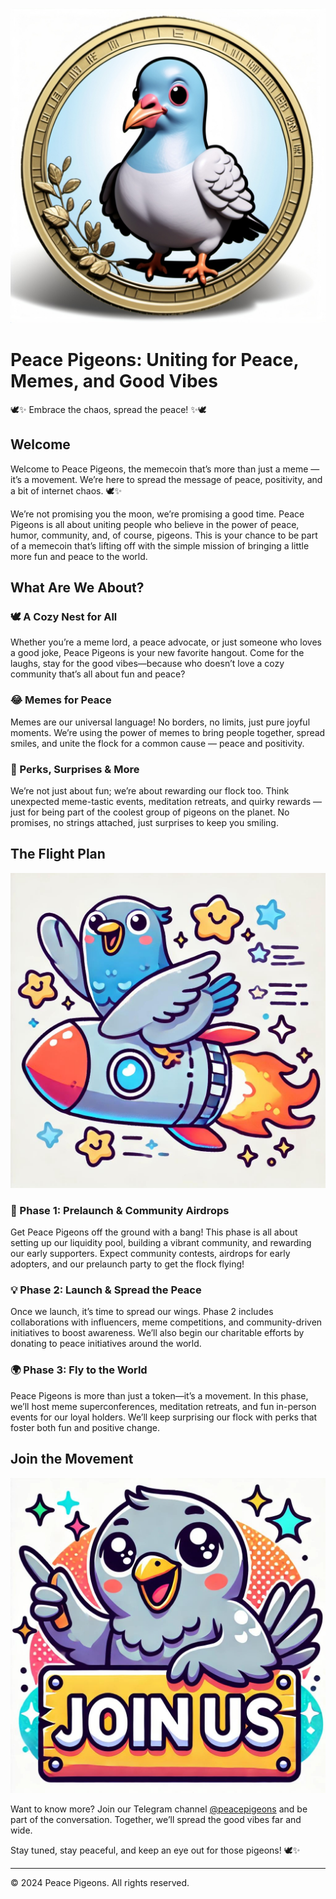 
![Peace Pigeons: Uniting for Peace, Memes, and Good Vibes](assets/images/logo-peacepigeons.jpg)

# Peace Pigeons: Uniting for Peace, Memes, and Good Vibes



🕊️✨ Embrace the chaos, spread the peace! ✨🕊️

## Welcome
Welcome to Peace Pigeons, the memecoin that’s more than just a meme — it’s a movement. We’re here to spread the message of peace, positivity, and a bit of internet chaos. 🕊️✨

We’re not promising you the moon, we’re promising a good time. Peace Pigeons is all about uniting people who believe in the power of peace, humor, community, and, of course, pigeons. This is your chance to be part of a memecoin that’s lifting off with the simple mission of bringing a little more fun and peace to the world.

## What Are We About?

### 🕊️ A Cozy Nest for All
Whether you’re a meme lord, a peace advocate, or just someone who loves a good joke, Peace Pigeons is your new favorite hangout. Come for the laughs, stay for the good vibes—because who doesn’t love a cozy community that’s all about fun and peace?

### 😂 Memes for Peace
Memes are our universal language! No borders, no limits, just pure joyful moments. We’re using the power of memes to bring people together, spread smiles, and unite the flock for a common cause — peace and positivity.

### 🎁 Perks, Surprises & More
We’re not just about fun; we’re about rewarding our flock too. Think unexpected meme-tastic events, meditation retreats, and quirky rewards — just for being part of the coolest group of pigeons on the planet. No promises, no strings attached, just surprises to keep you smiling.

## The Flight Plan

![Flight Plan](assets/images/rocket_pigeon.jpg)

### 🚀 Phase 1: Prelaunch & Community Airdrops
Get Peace Pigeons off the ground with a bang! This phase is all about setting up our liquidity pool, building a vibrant community, and rewarding our early supporters. Expect community contests, airdrops for early adopters, and our prelaunch party to get the flock flying!

### 💡 Phase 2: Launch & Spread the Peace
Once we launch, it’s time to spread our wings. Phase 2 includes collaborations with influencers, meme competitions, and community-driven initiatives to boost awareness. We’ll also begin our charitable efforts by donating to peace initiatives around the world.

### 🌍 Phase 3: Fly to the World
Peace Pigeons is more than just a token—it’s a movement. In this phase, we’ll host meme superconferences, meditation retreats, and fun in-person events for our loyal holders. We’ll keep surprising our flock with perks that foster both fun and positive change.

## Join the Movement

![Join Us Pigeon](assets/images/join_us_pigeon.jpg)

Want to know more? Join our Telegram channel [@peacepigeons](https://t.me/peacepigeons) and be part of the conversation. Together, we’ll spread the good vibes far and wide.

Stay tuned, stay peaceful, and keep an eye out for those pigeons! 🕊️✨

---

© 2024 Peace Pigeons. All rights reserved.
